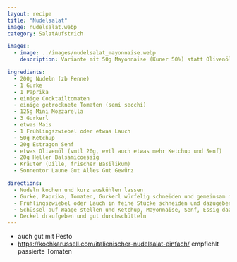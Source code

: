 ```yaml
---
layout: recipe
title: "Nudelsalat"
image: nudelsalat.webp
category: SalatAufstrich

images:
  - image: ../images/nudelsalat_mayonnaise.webp
    description: Variante mit 50g Mayonnaise (Kuner 50%) statt Olivenöl und ohne Mozzarella (auch OK aber nicht so gut wie die aktuelle)

ingredients:
  - 200g Nudeln (zb Penne)
  - 1 Gurke
  - 1 Paprika
  - einige Cocktailtomaten
  - einige getrocknete Tomaten (semi secchi)
  - 125g Mini Mozzarella
  - 3 Gurkerl
  - etwas Mais
  - 1 Frühlingszwiebel oder etwas Lauch
  - 50g Ketchup
  - 20g Estragon Senf
  - etwas Olivenöl (vmtl 20g, evtl auch etwas mehr Ketchup und Senf)
  - 20g Heller Balsamicoessig
  - Kräuter (Dille, frischer Basilikum)
  - Sonnentor Laune Gut Alles Gut Gewürz

directions:
  - Nudeln kochen und kurz auskühlen lassen
  - Gurke, Paprika, Tomaten, Gurkerl würfelig schneiden und gemeinsam mit Mais und Nudeln in Schüssel geben
  - Frühlingszwiebel oder Lauch in feine Stücke schneiden und dazugeben
  - Schüssel auf Waage stellen und Ketchup, Mayonnaise, Senf, Essig dazugeben
  - Deckel draufgeben und gut durchschütteln
---
```


- auch gut mit Pesto
- https://kochkarussell.com/italienischer-nudelsalat-einfach/ empfiehlt passierte Tomaten
